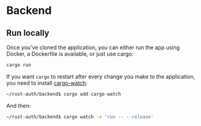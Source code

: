 # Backend

## Run locally

Once you've cloned the application, you can either run the app using Docker, a Dockerfile is available, or just use cargo:

```bash
cargo run
```

If you want `cargo` to restart after every change you make to the application, you need to install [cargo-watch][1]:

```bash
~/rust-auth/backend$ cargo add cargo-watch
```

And then:

```bash
~/rust-auth/backend$ cargo watch -x 'run -- --release'
```

[1]: https://crates.io/crates/cargo-watch "Cargo watch"
